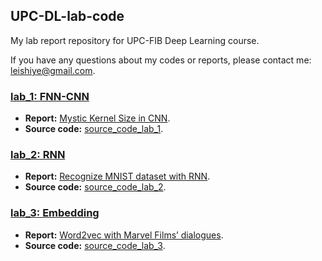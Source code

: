 ## UPC-DL-lab-code
My lab report repository for UPC-FIB Deep Learning course.

If you have any questions about my codes or reports, please contact me: [leishiye@gmail.com](leishiye@gmail.com).

### [lab_1: FNN-CNN](./lab_1)
- **Report:** [Mystic Kernel Size in CNN](./lab_1/lab_report/report.pdf).
- **Source code:** [source_code_lab_1](./lab_1/source_code_lab_1).

### [lab_2: RNN](./lab_2)
- **Report:** [Recognize MNIST dataset with RNN](./lab_2/lab_report/report.pdf).
- **Source code:** [source_code_lab_2](./lab_2/source_code_lab_2).

### [lab_3: Embedding](./lab_3)
- **Report:** [Word2vec with Marvel Films’ dialogues](./lab_3/lab_report/report.pdf).
- **Source code:** [source_code_lab_3](./lab_3/source_code_lab_3).
